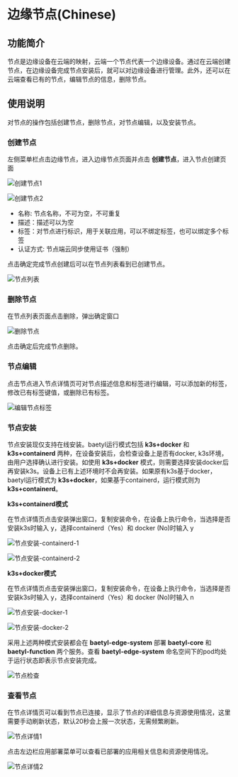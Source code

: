 # 边缘节点(Chinese)

## 功能简介
节点是边缘设备在云端的映射，云端一个节点代表一个边缘设备。通过在云端创建节点，在边缘设备完成节点安装后，就可以对边缘设备进行管理。此外，还可以在云端查看已有的节点，编辑节点的信息，删除节点。

## 使用说明
对节点的操作包括创建节点，删除节点，对节点编辑，以及安装节点。

### 创建节点
左侧菜单栏点击边缘节点，进入边缘节点页面并点击 **创建节点**，进入节点创建页面

![创建节点1](../images/quickstart/node-management/01-create-node-1.png)

![创建节点2](../images/quickstart/node-management/02-create-node-2.png)

* 名称: 节点名称，不可为空，不可重复
* 描述：描述可以为空
* 标签：对节点进行标识，用于关联应用，可以不绑定标签，也可以绑定多个标签
* 认证方式: 节点端云同步使用证书（强制）

点击确定完成节点创建后可以在节点列表看到已创建节点。

![节点列表](../images/quickstart/node-management/03-node-list.png)

### 删除节点
在节点列表页面点击删除，弹出确定窗口

![删除节点](../images/quickstart/node-management/04-delete-node.png)

点击确定后完成节点删除。

### 节点编辑

点击节点进入节点详情页可对节点描述信息和标签进行编辑，可以添加新的标签，修改已有标签键值，或删除已有标签。

![编辑节点标签](../images/quickstart/node-management/05-node-update-labels.png)

### 节点安装
节点安装现仅支持在线安装。baetyl运行模式包括 **k3s+docker** 和 **k3s+containerd** 两种，在设备安装后，会检查设备上是否有docker, k3s环境，由用户选择确认进行安装。如使用 **k3s+docker** 模式，则需要选择安装docker后再安装k3s。设备上已有上述环境时不会再安装。如果原有k3s基于docker，baetyl运行模式为 **k3s+docker**，如果基于containerd，运行模式则为 **k3s+containerd**。

**k3s+containerd模式**

在节点详情页点击安装弹出窗口，复制安装命令，在设备上执行命令，当选择是否安装k3s时输入 y，选择containerd（Yes）和 docker (No)时输入 y

![节点安装-containerd-1](../images/quickstart/node-management/06-node-installation-containerd-1.png)

![节点安装-containerd-2](../images/quickstart/node-management/07-node-installation-containerd-2.png)

**k3s+docker模式**

在节点详情页点击安装弹出窗口，复制安装命令，在设备上执行命令，当选择是否安装k3s时输入 y，选择containerd（Yes）和 docker (No)时输入 n

![节点安装-docker-1](../images/quickstart/node-management/08-node-installation-docker-1.png)

![节点安装-docker-2](../images/quickstart/node-management/09-node-installation-docker-2.png)


采用上述两种模式安装都会在 **baetyl-edge-system** 部署 **baetyl-core** 和 **baetyl-function** 两个服务。查看 **baetyl-edge-system** 命名空间下的pod均处于运行状态即表示节点安装完成。

![节点检查](../images/quickstart/node-management/10-node-check.png)


### 查看节点
在节点详情页可以看到节点已连接，显示了节点的详细信息与资源使用情况，这里需要手动刷新状态，默认20秒会上报一次状态，无需频繁刷新。

![节点详情1](../images/quickstart/node-management/11-node-detail-1.png)

点击左边栏应用部署菜单可以查看已部署的应用相关信息和资源使用情况。

![节点详情2](../images/quickstart/node-management/12-node-detail-2.png)

